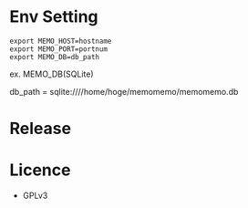 # Env Setting

```
export MEMO_HOST=hostname
export MEMO_PORT=portnum
export MEMO_DB=db_path
```

ex. MEMO_DB(SQLite)

  db_path = sqlite:////home/hoge/memomemo/memomemo.db

# Release

# Licence

* GPLv3 
